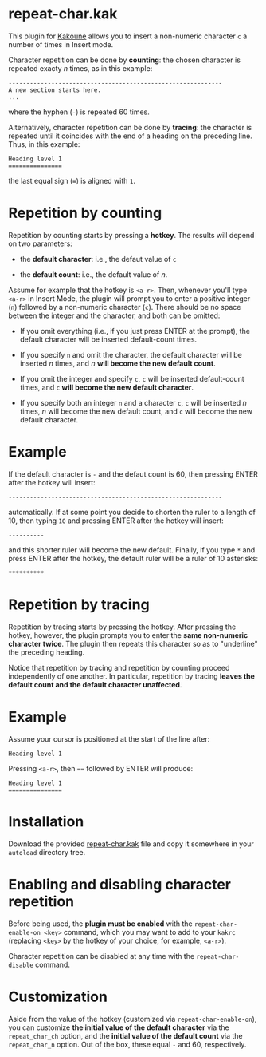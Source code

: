 # repeat-char.kak

This plugin for [Kakoune](https://kakoune.org/) allows you to insert a non-numeric
character `c` a number of times in Insert mode.

Character repetition can be done by **counting**: the chosen character is repeated
exacty _n_ times, as in this example:

```
------------------------------------------------------------
A new section starts here.
...
```

where the hyphen (`-`) is repeated 60 times.

Alternatively, character repetition can be done by **tracing**: the character is
repeated until it coincides with the end of a heading on the preceding line. Thus,
in this example:

```
Heading level 1
===============
```

the last equal sign (`=`) is aligned with `1`.


# Repetition by counting

Repetition by counting starts by pressing a **hotkey**. The results will depend on two
parameters:

* the **default character**: i.e., the defaut value of `c`

* the **default count**: i.e., the default value of _n_.

Assume for example that the hotkey is `<a-r>`. Then, whenever you'll type `<a-r>` in
Insert Mode, the plugin will prompt you to enter a positive integer (`n`) followed by
a non-numeric character (`c`). There should be no space between the integer and the
character, and both can be omitted:

* If you omit everything (i.e., if you just press ENTER at the prompt), the
default character will be inserted default-count times.

* If you specify `n` and omit the character, the default character will be
inserted _n_ times, and _n_ **will become the new default count**.

* If you omit the integer and specify `c`, `c` will be inserted default-count
times, and `c` **will become the new default character**.

* If you specify both an integer `n` and a character `c`, `c` will be inserted
_n_ times, _n_ will become the new default count, and `c` will become the new
default character.


# Example 

If the default character is `-` and the defaut count is 60, then pressing ENTER after
the hotkey will insert:

```
------------------------------------------------------------
```

automatically. If at some point you decide to shorten the ruler to a length of 10,
then typing `10` and pressing ENTER after the hotkey will insert:

```
----------
```

and this shorter ruler will become the new default. Finally, if you type `*` and
press ENTER after the hotkey, the default ruler will be a ruler of 10 asterisks:

```
**********
```


# Repetition by tracing

Repetition by tracing starts by pressing the hotkey. After pressing the hotkey, however,
the plugin prompts you to enter the **same non-numeric character twice**. The plugin
then repeats this character so as to "underline" the preceding heading.

Notice that repetition by tracing and repetition by counting proceed independently of
one another. In particular, repetition by tracing **leaves the default count and the
default character unaffected**.


# Example 

Assume your cursor is positioned at the start of the line after:

```
Heading level 1

```

Pressing `<a-r>`, then `==` followed by ENTER will produce:

```
Heading level 1
===============
```


# Installation

Download the provided [repeat-char.kak](./repeat-char.kak) file and copy it
somewhere in your `autoload` directory tree.


# Enabling and disabling character repetition

Before being used, the **plugin must be enabled** with the `repeat-char-enable-on
<key>` command, which you may want to add to your `kakrc` (replacing `<key>` by the
hotkey of your choice, for example, `<a-r>`).

Character repetition can be disabled at any time with the `repeat-char-disable`
command.


# Customization

Aside from the value of the hotkey (customized via `repeat-char-enable-on`), you can
customize **the initial value of the default character** via the `repeat_char_ch`
option, and the **initial value of the default count** via the `repeat_char_n`
option. Out of the box, these equal `-` and 60, respectively.

